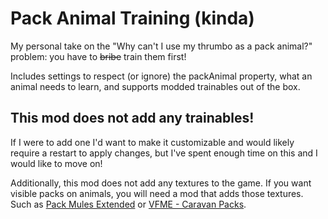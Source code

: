 # Pack Animal Training (kinda)
 My personal take on the "Why can't I use my thrumbo as a pack animal?" problem: you have to ~~bribe~~ train them first!

 Includes settings to respect (or ignore) the packAnimal property, what an animal needs to learn, and supports modded trainables out of the box.
 
## This mod does not add any trainables!
 If I were to add one I'd want to make it customizable and would likely require a restart to apply changes, but I've spent enough time on this and I would like to move on!

Additionally, this mod does not add any textures to the game. If you want visible packs on animals, you will need a mod that adds those textures. Such as [Pack Mules Extended](https://steamcommunity.com/sharedfiles/filedetails/?id=1501052499) or [VFME - Caravan Packs](https://steamcommunity.com/sharedfiles/filedetails/?id=2255432128).
